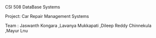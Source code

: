 CSI 508 DataBase Systems

Project: Car Repair Management Systems

Team :
 Jaswanth Kongara ,Lavanya Mukkapati ,Dileep Reddy Chinnekula ,Mayur Lnu
